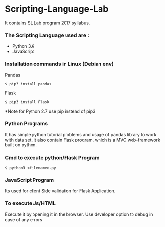 # Scripting-Language-Lab
It contains SL Lab program 2017 syllabus.
### The Scripting Language used are :
 - Python 3.6
 - JavaScript
 ### Installation commands in Linux (Debian env)
 Pandas
 

    $ pip3 install pandas 

 Flask 
 

    $ pip3 install Flask
   
*Note for Python 2.7 use pip instead of pip3
 ### Python Programs
 It has simple python tutorial problems and usage of pandas library to work with data set. It also contain Flask program, which is a MVC web-framework built on python.
### Cmd to execute python/Flask Program

```$ python3 <filename>.py```
### JavaScript Program
Its used for client Side validation for Flask Application.
### To execute Js/HTML 
Execute it by opening it in the browser.
Use developer option to debug in case of any errors
